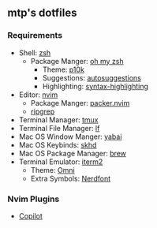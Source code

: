 ## mtp's dotfiles

### Requirements

- Shell: [zsh](https://github.com/ohmyzsh/ohmyzsh/wiki/Installing-ZSH)
    - Package Manger: [oh my zsh](https://github.com/ohmyzsh/ohmyzsh)
        - Theme: [p10k](https://github.com/romkatv/powerlevel10k)
        - Suggestions: [autosuggestions](https://github.com/zsh-users/zsh-autosuggestions)
        - Highlighting: [syntax-highlighting](https://github.com/zsh-users/zsh-syntax-highlighting)
- Editor: [nvim](https://github.com/neovim/neovim)
    - Package Manger: [packer.nvim](https://github.com/wbthomason/packer.nvim)
    - [ripgrep](https://github.com/BurntSushi/ripgrep)
- Terminal Manager: [tmux](https://github.com/tmux/tmux)
- Terminal File Manager: [lf](https://github.com/gokcehan/lf)
- Mac OS Window Manger: [yabai](https://github.com/koekeishiya/yabai)
- Mac OS Keybinds: [skhd](https://github.com/koekeishiya/skhd)
- Mac OS Package Manager: [brew](https://brew.sh/)
- Terminal Emulator: [iterm2](https://github.com/gnachman/iTerm2)
    - Theme: [Omni](https://github.com/getomni/iterm)
    - Extra Symbols: [Nerdfont](https://www.nerdfonts.com/)

### Nvim Plugins

- [Copilot](https://github.com/github/copilot.vim)

